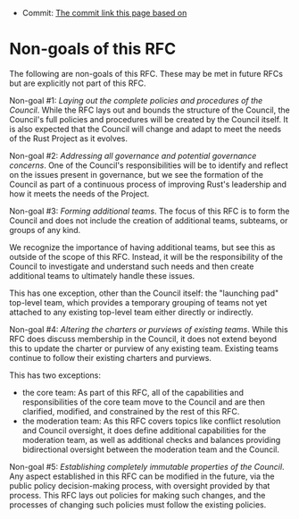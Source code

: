 - Commit: [The commit link this page based on](https://github.com/rust-lang/rfc-leadership-council/blob/075f4b30f5c33315163c8e6a75e3210af6229ded/text/3392-leadership-council/non-goals.md)

# Non-goals of this RFC

The following are non-goals of this RFC. These may be met in future RFCs but are explicitly not part of this RFC.

Non-goal #1: *Laying out the complete policies and procedures of the Council*. While the RFC lays out and bounds the structure of the Council, the Council's full policies and procedures will be created by the Council itself. It is also expected that the Council will change and adapt to meet the needs of the Rust Project as it evolves.

Non-goal #2: *Addressing all governance and potential governance concerns*. One of the Council's responsibilities will be to identify and reflect on the issues present in governance, but we see the formation of the Council as part of a continuous process of improving Rust's leadership and how it meets the needs of the Project.

Non-goal #3: *Forming additional teams*. The focus of this RFC is to form the Council and does not include the creation of additional teams, subteams, or groups of any kind.

We recognize the importance of having additional teams, but see this as outside of the scope of this RFC. Instead, it will be the responsibility of the Council to investigate and understand such needs and then create additional teams to ultimately handle these issues.

This has one exception, other than the Council itself: the "launching pad" top-level team, which provides a temporary grouping of teams not yet attached to any existing top-level team either directly or indirectly.

Non-goal #4: *Altering the charters or purviews of existing teams*. While this RFC does discuss membership in the Council, it does not extend beyond this to update the charter or purview of any existing team. Existing teams continue to follow their existing charters and purviews.

This has two exceptions:

- the core team: As part of this RFC, all of the capabilities and responsibilities of the core team move to the Council and are then clarified, modified, and constrained by the rest of this RFC.
- the moderation team: As this RFC covers topics like conflict resolution and Council oversight, it does define additional capabilities for the moderation team, as well as additional checks and balances providing bidirectional oversight between the moderation team and the Council.

Non-goal #5: *Establishing completely immutable properties of the Council*. Any aspect established in this RFC can be modified in the future, via the public policy decision-making process, with oversight provided by that process. This RFC lays out policies for making such changes, and the processes of changing such policies must follow the existing policies.

